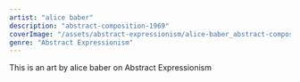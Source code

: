 ```yaml
---
artist: "alice baber"
description: "abstract-composition-1969"
coverImage: "/assets/abstract-expressionism/alice-baber_abstract-composition-1969.jpg"
genre: "Abstract Expressionism"
---
```

This is an art by alice baber on Abstract Expressionism

